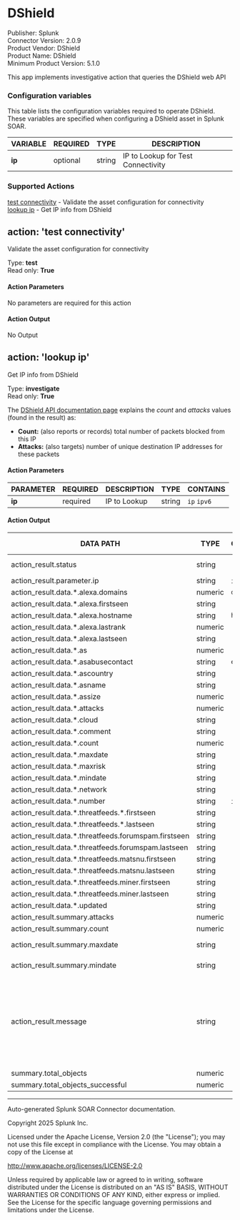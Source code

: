 # DShield

Publisher: Splunk \
Connector Version: 2.0.9 \
Product Vendor: DShield \
Product Name: DShield \
Minimum Product Version: 5.1.0

This app implements investigative action that queries the DShield web API

### Configuration variables

This table lists the configuration variables required to operate DShield. These variables are specified when configuring a DShield asset in Splunk SOAR.

VARIABLE | REQUIRED | TYPE | DESCRIPTION
-------- | -------- | ---- | -----------
**ip** | optional | string | IP to Lookup for Test Connectivity |

### Supported Actions

[test connectivity](#action-test-connectivity) - Validate the asset configuration for connectivity \
[lookup ip](#action-lookup-ip) - Get IP info from DShield

## action: 'test connectivity'

Validate the asset configuration for connectivity

Type: **test** \
Read only: **True**

#### Action Parameters

No parameters are required for this action

#### Action Output

No Output

## action: 'lookup ip'

Get IP info from DShield

Type: **investigate** \
Read only: **True**

The <a href="https://isc.sans.edu/api/#ip">DShield API documentation page</a> explains the <i>count</i> and <i>attacks</i> values (found in the result) as:<ul><li><b>Count:</b> (also reports or records) total number of packets blocked from this IP</li><li><b>Attacks:</b> (also targets) number of unique destination IP addresses for these packets</li></ul>

#### Action Parameters

PARAMETER | REQUIRED | DESCRIPTION | TYPE | CONTAINS
--------- | -------- | ----------- | ---- | --------
**ip** | required | IP to Lookup | string | `ip` `ipv6` |

#### Action Output

DATA PATH | TYPE | CONTAINS | EXAMPLE VALUES
--------- | ---- | -------- | --------------
action_result.status | string | | success failed |
action_result.parameter.ip | string | `ip` `ipv6` | 8.8.8.8 |
action_result.data.\*.alexa.domains | numeric | `domain` | |
action_result.data.\*.alexa.firstseen | string | | |
action_result.data.\*.alexa.hostname | string | `host name` | |
action_result.data.\*.alexa.lastrank | numeric | | |
action_result.data.\*.alexa.lastseen | string | | |
action_result.data.\*.as | numeric | | |
action_result.data.\*.asabusecontact | string | `email` | |
action_result.data.\*.ascountry | string | | |
action_result.data.\*.asname | string | | |
action_result.data.\*.assize | numeric | | |
action_result.data.\*.attacks | numeric | | |
action_result.data.\*.cloud | string | | |
action_result.data.\*.comment | string | | |
action_result.data.\*.count | numeric | | |
action_result.data.\*.maxdate | string | | |
action_result.data.\*.maxrisk | string | | |
action_result.data.\*.mindate | string | | |
action_result.data.\*.network | string | | |
action_result.data.\*.number | string | `ip` `ipv6` | |
action_result.data.\*.threatfeeds.\*.firstseen | string | | |
action_result.data.\*.threatfeeds.\*.lastseen | string | | |
action_result.data.\*.threatfeeds.forumspam.firstseen | string | | |
action_result.data.\*.threatfeeds.forumspam.lastseen | string | | |
action_result.data.\*.threatfeeds.matsnu.firstseen | string | | |
action_result.data.\*.threatfeeds.matsnu.lastseen | string | | |
action_result.data.\*.threatfeeds.miner.firstseen | string | | |
action_result.data.\*.threatfeeds.miner.lastseen | string | | |
action_result.data.\*.updated | string | | |
action_result.summary.attacks | numeric | | 23 |
action_result.summary.count | numeric | | 132 |
action_result.summary.maxdate | string | | 2020-12-19 |
action_result.summary.mindate | string | | 2020-12-19 |
action_result.message | string | | Attacks: 23, Count: 132, Maxdate: 2020-12-19, Mindate: 2020-12-19 |
summary.total_objects | numeric | | |
summary.total_objects_successful | numeric | | |

______________________________________________________________________

Auto-generated Splunk SOAR Connector documentation.

Copyright 2025 Splunk Inc.

Licensed under the Apache License, Version 2.0 (the "License");
you may not use this file except in compliance with the License.
You may obtain a copy of the License at

http://www.apache.org/licenses/LICENSE-2.0

Unless required by applicable law or agreed to in writing,
software distributed under the License is distributed on an "AS IS" BASIS,
WITHOUT WARRANTIES OR CONDITIONS OF ANY KIND, either express or implied.
See the License for the specific language governing permissions and limitations under the License.

